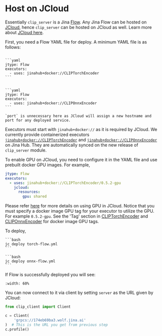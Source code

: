 # Host on JCloud

Essentially `clip_server` is a Jina [Flow](https://docs.jina.ai/fundamentals/flow/). Any Jina Flow can be hosted on [JCloud](https://docs.jina.ai/fundamentals/jcloud/), hence `clip_server` can be hosted on JCloud as well. Learn more about [JCloud here](https://docs.jina.ai/fundamentals/jcloud/).


First, you need a Flow YAML file for deploy. A minimum YAML file is as follows:

````{tab} torch-flow.yml

```yaml
jtype: Flow
executors:
  - uses: jinahub+docker://CLIPTorchEncoder
```

````
````{tab} onnx-flow.yml

```yaml
jtype: Flow
executors:
  - uses: jinahub+docker://CLIPOnnxEncoder
```

````

```{tip}
`port` is unnecessary here as JCloud will assign a new hostname and port for any deployed service. 
```

Executors must start with `jinahub+docker://` as it is required by JCloud. We currently provide containerized executors [`jinahub+docker://CLIPTorchEncoder`](https://hub.jina.ai/executor/gzpbl8jh) and [`jinahub+docker://CLIPOnnxEncoder`](https://hub.jina.ai/executor/2a7auwg2) on Jina Hub. They are automatically synced on the new release of `clip_server` module. 

To enable GPU on JCloud, you need to configure it in the YAML file and use prebuilt docker GPU images. For example,

```yaml
jtype: Flow
executors:
  - uses: jinahub+docker://CLIPTorchEncoder/0.5.2-gpu
    jcloud:
      resources:
        gpu: shared
```

Please refer [here](https://docs.jina.ai/fundamentals/jcloud/yaml-spec/#gpu) for more details on using GPU in JCloud.
Notice that you must specify a docker image GPU tag for your executor to utilize the GPU. For example `0.5.2-gpu`. 
See the 'Tag' section in [CLIPTorchEncoder](https://hub.jina.ai/executor/gzpbl8jh) and [CLIPOnnxEncoder](https://hub.jina.ai/executor/2a7auwg2) for docker image GPU tags.

To deploy,

````{tab} PyTorch-backed
```bash
jc deploy torch-flow.yml
```
````

````{tab} ONNX-backed
```bash
jc deploy onnx-flow.yml
```
````


If Flow is successfully deployed you will see:

```{figure} jc-deploy.png
:width: 60%
```

You can now connect to it via client by setting  `server` as the URL given by JCloud:

```python
from clip_client import Client

c = Client(
    'grpcs://174eb69ba3.wolf.jina.ai'
)  # This is the URL you get from previous step
c.profile()
```
